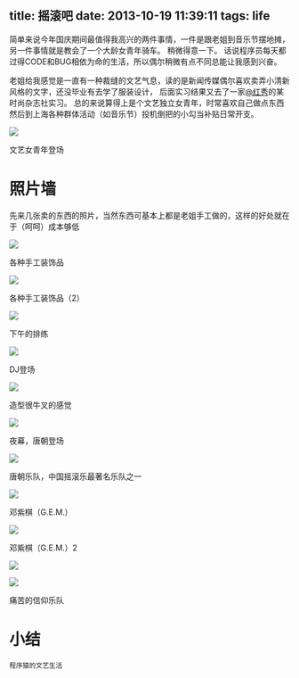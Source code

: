 title: 摇滚吧
date: 2013-10-19 11:39:11
tags: life
---

简单来说今年国庆期间最值得我高兴的两件事情，一件是跟老姐到音乐节摆地摊，另一件事情就是教会了一个大龄女青年骑车。 稍微得意一下。 话说程序员每天都过得CODE和BUG相依为命的生活，所以偶尔稍微有点不同总能让我感到兴奋。

老姐给我感觉是一直有一种裁缝的文艺气息，读的是新闻传媒偶尔喜欢卖弄小清新风格的文字，还没毕业有去学了服装设计， 后面实习结果又去了一家[@红秀](http://weibo.com/graziachina?sudaref=www.google.com.hk)的某时尚杂志社实习。 总的来说算得上是个文艺独立女青年，时常喜欢自己做点东西然后到上海各种群体活动（如音乐节）投机倒把的小勾当补贴日常开支。

 <!-- more -->

 ![](http://media.tumblr.com/8ca4f8185393da1cbddb8b3428d589ef/tumblr_inline_muwbunwAgE1sosno0.jpg)

文艺女青年登场

# 照片墙

先来几张卖的东西的照片，当然东西可基本上都是老姐手工做的，这样的好处就在于（呵呵）成本够低


![](http://media.tumblr.com/47ee77a1bd0018f604130773d666aca8/tumblr_inline_muwaru3miP1sosno0.jpg)

各种手工装饰品

![](http://media.tumblr.com/33332f42c530fa61ce42d870fb212266/tumblr_inline_muwbimgiIY1sosno0.jpg)

各种手工装饰品（2）


![](http://media.tumblr.com/a5bef1f85ad82d69e83c3d4b3547c252/tumblr_inline_muwbytF4Te1sosno0.jpg)


下午的排练

![](http://media.tumblr.com/d507059669f6c3e54aa67312c3c6972f/tumblr_inline_muwc8fYoXN1sosno0.jpg)

DJ登场

![](http://media.tumblr.com/53058c4990ecf7012b1bf687cce782a0/tumblr_inline_muwc91yaKr1sosno0.jpg)


造型很牛叉的感觉

![](http://media.tumblr.com/01774f505ad96d3790173b29fc423c93/tumblr_inline_muwd9f39321sosno0.jpg)

夜幕，唐朝登场

![](http://media.tumblr.com/a08a781dcd9ffe5e6c1ea8233511f542/tumblr_inline_muwdbwzu4J1sosno0.jpg)

唐朝乐队，中国摇滚乐最著名乐队之一


![](http://media.tumblr.com/2cd6d36bfd45df5ef9a37c6b3df14ac4/tumblr_inline_muwdllOgEZ1sosno0.jpg)

邓紫棋（G.E.M.）


![](http://media.tumblr.com/fafeff5196c0ed3e1321593d826f0a93/tumblr_inline_muwdruWtmD1sosno0.jpg)

邓紫棋（G.E.M.）2


![](http://media.tumblr.com/aafa148a5d8f7863f8618ae62e7dc41b/tumblr_inline_muwe1uj4p51sosno0.jpg)


![](http://media.tumblr.com/7ff75dd723b568a2a01c8a2850882951/tumblr_inline_muwe63gXn51sosno0.jpg)

痛苦的信仰乐队

# 小结

    程序猿的文艺生活
